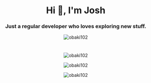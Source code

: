 <h1 align="center">Hi 👋, I'm Josh</h1> 
<h3 align="center">Just a regular developer who loves exploring new stuff.</h3>   
<p align="center"> <img src="https://komarev.com/ghpvc/?username=obaki102&label=Profile%20views&color=0e75b6&style=flat" alt="obaki102" /> </p>           
  
<h1 align="center"></h1>
<p align="center"> 
<img align="center" src="https://github-readme-stats.vercel.app/api/top-langs?username=obaki102&count_private=true&show_icons=true&locale=en&layout=compact" alt="obaki102" />
</p> 
<p align="center"> 
 <img align="center" src="https://github-readme-stats.vercel.app/api?username=obaki102&count_private=true&show_icons=true&locale=en" alt="obaki102"/>
</p>
<p align="center"> 
<img align="center" src="https://github-readme-streak-stats.herokuapp.com/?user=obaki102&count_private=true" alt="obaki102" /> 
</p>
 
